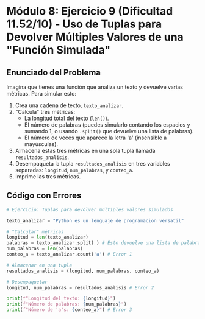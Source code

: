 # Módulo 8: Ejercicio 9 (Dificultad 11.52/10) - Uso de Tuplas para Devolver Múltiples Valores de una "Función Simulada"

## Enunciado del Problema

Imagina que tienes una función que analiza un texto y devuelve varias métricas. Para simular esto:
1.  Crea una cadena de texto, `texto_analizar`.
2.  "Calcula" tres métricas:
    *   La longitud total del texto (`len()`).
    *   El número de palabras (puedes simularlo contando los espacios y sumando 1, o usando `.split()` que devuelve una lista de palabras).
    *   El número de veces que aparece la letra 'a' (insensible a mayúsculas).
3.  Almacena estas tres métricas en una sola tupla llamada `resultados_analisis`.
4.  Desempaqueta la tupla `resultados_analisis` en tres variables separadas: `longitud`, `num_palabras`, y `conteo_a`.
5.  Imprime las tres métricas.

## Código con Errores

```python
# Ejercicio: Tuplas para devolver múltiples valores simulados

texto_analizar = "Python es un lenguaje de programacion versatil"

# "Calcular" métricas
longitud = len(texto_analizar)
palabras = texto_analizar.split( ) # Esto devuelve una lista de palabras
num_palabras = len(palabras)
conteo_a = texto_analizar.count('a') # Error 1

# Almacenar en una tupla
resultados_analisis = (longitud, num_palabras, conteo_a)

# Desempaquetar
longitud, num_palabras = resultados_analisis # Error 2

print(f"Longitud del texto: {longitud}")
print(f"Número de palabras: {num_palabras}")
print(f"Número de 'a's: {conteo_a}") # Error 3
```
